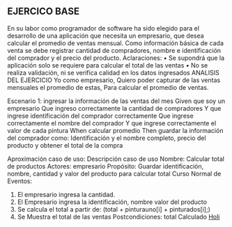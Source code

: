 ## EJERCICO BASE
En su labor como programador de software ha sido elegido para el desarrollo de una aplicación que necesita un empresario, que desea calcular el promedio de ventas mensual. Como información básica de cada venta se debe registrar cantidad de compradores, nombre e identificación del comprador y el precio del producto.
Aclaraciones:
•	Se supondrá que la aplicación solo se requiere para calcular el total de las ventas
•	No se realiza validación, ni se verifica calidad en los datos ingresados
ANALISIS DEL EJERCICIO
Yo como empresario,
Quiero poder capturar de las ventas mensuales el promedio de estas,
Para calcular el promedio de ventas.

Escenario 1: ingresar la información de las ventas del mes
Given que soy un empresario
Que ingreso correctamente la cantidad de compradores
Y que ingrese identificación del comprador correctamente
Que ingrese correctamente el nombre del comprador
Y que ingrese correctamente el valor de cada pintura
When calcular promedio
Then guardar la información del comprador como:
Identificación y el nombre completo, precio del producto y obtener el total de la compra

Aproximación caso de uso:
Descripción caso de uso
Nombre: Calcular total de productos
Actores: empresario
Propósito: Guardar identificación, nombre, cantidad y valor del producto para calcular total
Curso Normal de Eventos: 
1. El empresario ingresa la cantidad.
2. El Empresario ingresa la identificación, nombre valor del producto
3. Se calcula el total a partir de: 
(total + pinturauno[i] + pinturados[i];)
4. Se Muestra el total de las ventas
Postcondiciones: total Calculado
[Holi](google.com)